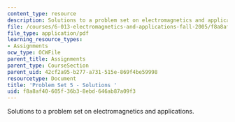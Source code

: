```yaml
---
content_type: resource
description: Solutions to a problem set on electromagnetics and applications.
file: /courses/6-013-electromagnetics-and-applications-fall-2005/f8a8af40605f36b38ebd646ab87a09f3_ps5_solution.pdf
file_type: application/pdf
learning_resource_types:
- Assignments
ocw_type: OCWFile
parent_title: Assignments
parent_type: CourseSection
parent_uid: 42cf2a95-b277-a731-515e-869f4be59998
resourcetype: Document
title: 'Problem Set 5 - Solutions '
uid: f8a8af40-605f-36b3-8ebd-646ab87a09f3
---
```

Solutions to a problem set on electromagnetics and applications.

